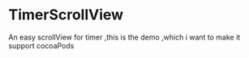 # TimerScrollView
An easy scrollView for timer ,this is the demo ,which i want to make it support cocoaPods
